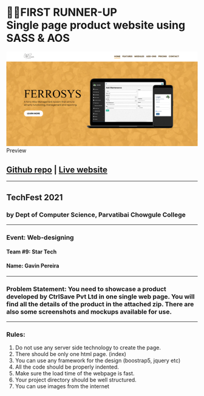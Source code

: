 # 🥈✨FIRST RUNNER-UP <br>Single page product website using SASS & AOS

![](img/preview.png)Preview
## [Github repo](https://github.com/pexeixv/ferrosys) | [Live website](https://ferrosys.gavinpereira.in/)
---
## TechFest 2021
### by Dept of Computer Science, Parvatibai Chowgule College
___
### Event: Web-designing
#### Team #9: Star Tech
#### Name: Gavin Pereira
---
### Problem Statement: You need to showcase a product developed by CtrlSave Pvt Ltd in one single web page. You will find all the details of the product in the attached zip. There are also some screenshots and  mockups available for use.
---
### Rules:
1. Do not use any server side technology to create the page. 
2. There should be only one html page. (index)
3. You can use any framework for the design (boostrap5, jquery etc)
4. All the code should be properly indented.
5. Make sure the load time of the webpage is fast. 
6. Your project directory should be well structured.
7. You can use images from the internet